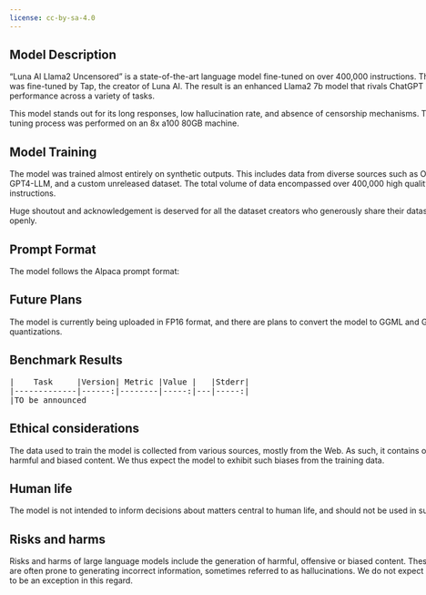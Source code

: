 ```yaml
---
license: cc-by-sa-4.0
---
```


<div style="width: 800px; margin: auto;">

<h2>Model Description</h2>
<p>“Luna AI Llama2 Uncensored” is a state-of-the-art language model fine-tuned on over 400,000 instructions. This model was fine-tuned by Tap, the creator of Luna AI. The result is an enhanced Llama2 7b model that rivals ChatGPT in performance across a variety of tasks.</p>
<p>This model stands out for its long responses, low hallucination rate, and absence of censorship mechanisms. The fine-tuning process was performed on an 8x a100 80GB machine.</p>

<h2>Model Training</h2>
<p>The model was trained almost entirely on synthetic outputs. This includes data from diverse sources such as Orca, GPT4-LLM, and a custom unreleased dataset. The total volume of data encompassed over 400,000 high quality instructions.</p>
<p>Huge shoutout and acknowledgement is deserved for all the dataset creators who generously share their datasets openly.</p>

<h2>Prompt Format</h2>
<p>The model follows the Alpaca prompt format:</p>


<h2>Future Plans</h2>
<p>The model is currently being uploaded in FP16 format, and there are plans to convert the model to GGML and GPTQ 4bit quantizations.</p>

<h2>Benchmark Results</h2>
<pre>
|    Task     |Version| Metric |Value |   |Stderr|
|-------------|------:|--------|-----:|---|-----:|
|TO be announced
</pre>

<h2>Ethical considerations</h2>
<p>The data used to train the model is collected from various sources, mostly from the Web. As such, it contains offensive, harmful and biased content. We thus expect the model to exhibit such biases from the training data.</p>

<h2>Human life</h2>
<p>The model is not intended to inform decisions about matters central to human life, and should not be used in such a way.</p>

<h2>Risks and harms</h2>
<p>Risks and harms of large language models include the generation of harmful, offensive or biased content. These models are often prone to generating incorrect information, sometimes referred to as hallucinations. We do not expect our model to be an exception in this regard.</p>

</div>


